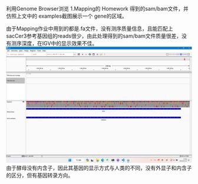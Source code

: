 利用Genome Browser浏览 1.Mapping的 Homework 得到的sam/bam文件，并仿照上文中的 examples截图展示一个 gene的区域。

由于Mapping作业中用到的都是.fa文件，没有测序质量信息，且能匹配上sacCer3参考基因组的reads很少，由此处理得到的sam/bam文件质量很差，没有测序深度，在IGV中的显示效果不佳。
![alt text](IGV.png "IGV")
由于酵母没有内含子，因此其基因的显示方式与人类的不同，没有外显子和内含子的区分，但有基因转录方向。